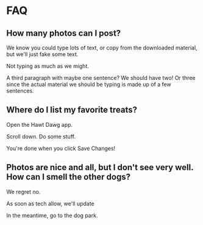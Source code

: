 # FAQ

## How many photos can I post?

We know you could type lots of text, or copy from the downloaded material, but we'll just fake some text.

Not typing as much as we might.

A third paragraph with maybe one sentence? We should have two! Or three since the actual material we should be typing is made up of a few sentences.

## Where do I list my favorite treats?

Open the Hawt Dawg app.

Scroll down. Do some stuff.

You're done when you click Save Changes!

## Photos are nice and all, but I don't see very well. How can I smell the other dogs?

We regret no.

As soon as tech allow, we'll update

In the meantime, go to the dog park.

